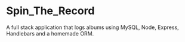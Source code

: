 # Spin_The_Record
A full stack application that logs albums using  MySQL, Node, Express, Handlebars and a homemade ORM.
